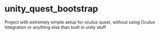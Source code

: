 # unity_quest_bootstrap
Project with extremely simple setup for oculus quest, without using Oculus Integration or anything else than built in unity stuff
